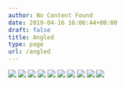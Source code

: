 ```yaml
---
author: No Content Found
date: 2019-04-16 16:06:44+00:00
draft: false
title: Angled
type: page
url: /angled
---
```


![](http://static1.squarespace.com/static/4f3f61bae4b063b909445965/4f79cb5524ac0049011b004f/529cc4a9e4b0003dbaa4f293/1555430804719/20131129-R0001123.jpg)
![](http://static1.squarespace.com/static/4f3f61bae4b063b909445965/4f79cb5524ac0049011b004f/529cc4a7e4b0d8d4512e8bf3/1555430804725/20111207-IMG_2493.jpg)
![](http://static1.squarespace.com/static/4f3f61bae4b063b909445965/4f79cb5524ac0049011b004f/526feac0e4b0c20334d4e9c0/1555430804966/20130704-R0010910.jpg)
![](http://static1.squarespace.com/static/4f3f61bae4b063b909445965/4f79cb5524ac0049011b004f/526feac0e4b0f4bd1c44fbda/1555430804954/20130606-R0010732.jpg)
![](http://static1.squarespace.com/static/4f3f61bae4b063b909445965/4f79cb5524ac0049011b004f/54ce73c9e4b004f0c7c53251/1555430804725/20140715-R0003659-2.jpg)
![](http://static1.squarespace.com/static/4f3f61bae4b063b909445965/4f79cb5524ac0049011b004f/526feac1e4b0c20334d4e9c7/1555430804715/20130608-R0010739.jpg)
![](http://static1.squarespace.com/static/4f3f61bae4b063b909445965/4f79cb5524ac0049011b004f/526feac1e4b0f4bd1c44fbdc/1555430804732/20130605-R0010686.jpg)
![](http://static1.squarespace.com/static/4f3f61bae4b063b909445965/4f79cb5524ac0049011b004f/526feac2e4b0c20334d4e9cc/1555430804713/20131029-R0000946.jpg)
![](http://static1.squarespace.com/static/4f3f61bae4b063b909445965/4f79cb5524ac0049011b004f/526feac2e4b0f4bd1c44fbe1/1555430804717/20130605-R0010683.jpg)
![](http://static1.squarespace.com/static/4f3f61bae4b063b909445965/4f79cb5524ac0049011b004f/54ce73c9e4b0252585da76a5/1555430804708/20141226-R0000185.jpg)


